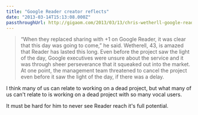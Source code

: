 ```yaml
---
title: "Google Reader creator reflects"
date: "2013-03-14T15:13:08.000Z"
passthroughUrl: http://gigaom.com/2013/03/13/chris-wetherll-google-reader/
---
```


> “When they replaced sharing with +1 on Google Reader, it was clear that this day was going to come,” he said. Wetherell, 43, is amazed that Reader has lasted this long. Even before the project saw the light of the day, Google executives were unsure about the service and it was through sheer perseverance that it squeaked out into the market. At one point, the management team threatened to cancel the project even before it saw the light of the day, if there was a delay.

I think many of us can relate to working on a dead project, but what many of us can't relate to is working on a dead project with so many vocal users.

It must be hard for him to never see Reader reach it's full potential.